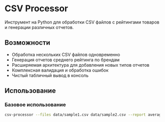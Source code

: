 # CSV Processor

Инструмент на Python для обработки CSV файлов с рейтингами товаров и генерации различных отчетов.

## Возможности

- Обработка нескольких CSV файлов одновременно
- Генерация отчетов среднего рейтинга по брендам
- Расширяемая архитектура для добавления новых типов отчетов
- Комплексная валидация и обработка ошибок
- Чистый табличный вывод в консоль

## Использование

### Базовое использование

```bash
csv-processor --files data/sample1.csv data/sample2.csv --report average-rating